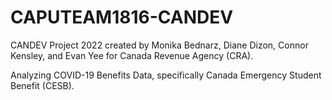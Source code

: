# CAPUTEAM1816-CANDEV

CANDEV Project 2022 created by Monika Bednarz, Diane Dizon, Connor Kensley, and Evan Yee for Canada Revenue Agency (CRA). 

Analyzing COVID-19 Benefits Data, specifically Canada Emergency Student Benefit (CESB). 
